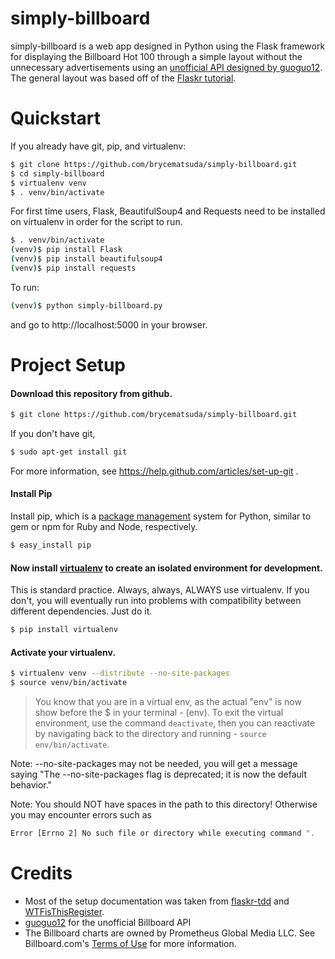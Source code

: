 simply-billboard
======

simply-billboard is a web app designed in Python using the Flask framework for displaying the Billboard Hot 100 through a simple layout without the unnecessary advertisements using an [unofficial API designed by guoguo12](https://github.com/guoguo12/billboard-charts). The general layout was based off of the [Flaskr tutorial](http://flask.pocoo.org/docs/tutorial/introduction/).

Quickstart
======

If you already have git, pip, and virtualenv:
```sh
$ git clone https://github.com/brycematsuda/simply-billboard.git
$ cd simply-billboard
$ virtualenv venv
$ . venv/bin/activate
```

For first time users, Flask, BeautifulSoup4 and Requests need to be installed on virtualenv in order for the script to run.
```sh
$ . venv/bin/activate
(venv)$ pip install Flask
(venv)$ pip install beautifulsoup4
(venv)$ pip install requests
```

To run:
```sh
(venv)$ python simply-billboard.py
```
and go to http://localhost:5000 in your browser.

Project Setup
======
#### Download this repository from github.
```sh
$ git clone https://github.com/brycematsuda/simply-billboard.git
```
If you don't have git,
```sh
$ sudo apt-get install git
```
For more information, see https://help.github.com/articles/set-up-git .

#### Install Pip
Install pip, which is a [package management](http://en.wikipedia.org/wiki/Package_management_system) system for Python, similar to gem or npm for Ruby and Node, respectively. 

```sh
$ easy_install pip
```

#### Now install [virtualenv](https://pypi.python.org/pypi/virtualenv) to create an isolated environment for development. 

This is standard practice. Always, always, ALWAYS use virtualenv. If you don't, you will eventually run into problems with compatibility between different dependencies. Just do it.

```sh 
$ pip install virtualenv
```

#### Activate your virtualenv.

```sh
$ virtualenv venv --distribute --no-site-packages
$ source venv/bin/activate
```

> You know that you are in a virtual env, as the actual "env" is now show before the $ in your terminal - (env). To exit the virtual environment, use the command `deactivate`, then you can reactivate by navigating back to the directory and running - `source env/bin/activate`.

Note: --no-site-packages may not be needed, you will get a message saying
"The --no-site-packages flag is deprecated; it is now the default behavior."

Note: You should NOT have spaces in the path to this directory! Otherwise you
may encounter errors such as
```sh
Error [Errno 2] No such file or directory while executing command ".
```

Credits
=======
- Most of the setup documentation was taken from [flaskr-tdd](https://github.com/mjhea0/flaskr-tdd) and [WTFisThisRegister](https://github.com/nouyang/WTFisThisRegister).
- [guoguo12](http://github.com/guoguo12) for the unofficial Billboard API
- The Billboard charts are owned by Prometheus Global Media LLC. See Billboard.com's [Terms of Use](http://www.billboard.com/terms-of-use) for more information.
